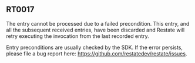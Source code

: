 ## RT0017

The entry cannot be processed due to a failed precondition. 
This entry, and all the subsequent received entries, have been discarded and Restate will retry executing the invocation from the last recorded entry.

Entry preconditions are usually checked by the SDK. 
If the error persists, please file a bug report here: https://github.com/restatedev/restate/issues. 